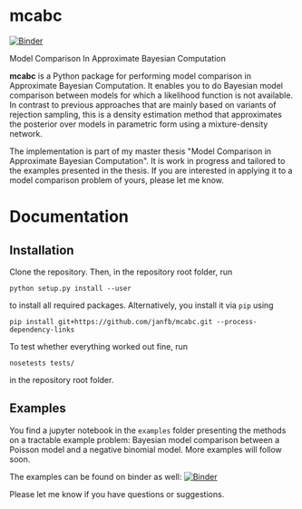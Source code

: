 # mcabc
[![Binder](https://mybinder.org/badge.svg)](https://mybinder.org/v2/gh/janfb/mcabc/master)

Model Comparison In Approximate Bayesian Computation

**mcabc** is a Python package for performing model comparison in Approximate Bayesian Computation. 
It enables you to do Bayesian model comparison between models for which a likelihood function is 
not available. In contrast to previous approaches that are mainly based on variants of rejection sampling,
this is a density estimation method that approximates the posterior over models in parametric form 
using a mixture-density network. 

The implementation is part of my master thesis "Model Comparison in Approximate Bayesian Computation". 
It is work in progress and tailored to the examples presented in the thesis. If you are interested in 
applying it to a model comparison problem of yours, please let me know. 

# Documentation 
## Installation 
Clone the repository. Then, in the repository root folder, run 

    python setup.py install --user 
    
to install all required packages. Alternatively, you install it via ``pip`` using 

    pip install git+https://github.com/janfb/mcabc.git --process-dependency-links

To test whether everything worked out fine, run 

    nosetests tests/
    
in the repository root folder.

## Examples
You find a jupyter notebook in the ``examples`` folder presenting the methods on a tractable
example problem: Bayesian model comparison between a Poisson model and a negative binomial model. 
More examples will follow soon. 

The examples can be found on binder as well: [![Binder](https://mybinder.org/badge.svg)](https://mybinder.org/v2/gh/janfb/mcabc/master?filepath=https%3A%2F%2Fgithub.com%2Fjanfb%2Fmcabc%2Fblob%2Fmaster%2Fexamples%2FModelComparison_Poisson_NegativeBinomial.ipynb)

Please let me know if you have questions or suggestions. 
